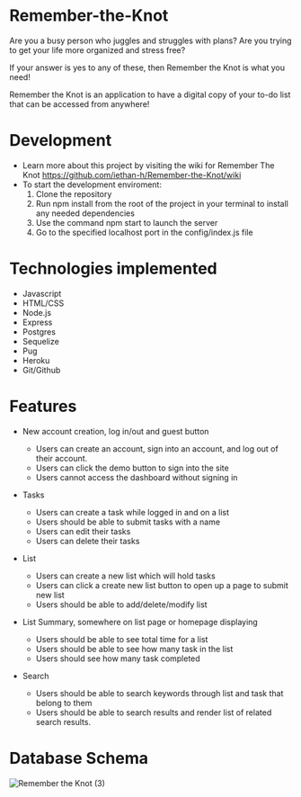 # Remember-the-Knot
Are you a busy person who juggles and struggles with plans? Are you trying to get your life more organized and stress free?

If your answer is yes to any of these, then Remember the Knot is what you need!

Remember the Knot is an application to have a digital copy of your to-do list that can be accessed from anywhere!

# Development
* Learn more about this project by visiting the wiki for Remember The Knot https://github.com/iethan-h/Remember-the-Knot/wiki
* To start the development enviroment:
  1. Clone the repository
  2. Run npm install from the root of the project in your terminal to install any needed dependencies
  3. Use the command npm start to launch the server
  4. Go to the specified localhost port in the config/index.js file

# Technologies implemented
* Javascript
* HTML/CSS
* Node.js
* Express
* Postgres
* Sequelize
* Pug
* Heroku
* Git/Github

# Features

* New account creation, log in/out and guest button
   * Users can create an account, sign into an account, and log out of their account.
   * Users can click the demo button to sign into the site
   * Users cannot access the dashboard without signing in
   
* Tasks
   * Users can create a task while logged in and on a list
   * Users should be able to submit tasks with a name
   * Users can edit their tasks
   * Users can delete their tasks

* List
    * Users can create a new list which will hold tasks
    * Users can click a create new list button to open up a page to submit new list
    * Users should be able to add/delete/modify list

* List Summary, somewhere on list page or homepage displaying
    * Users should be able to see total time for a list
    * Users should be able to see how many task in the list
    * Users should see how many task completed

* Search
    * Users should be able to search keywords through list and task that belong to them
    * Users should be able to search results and render list of related search results.



 # Database Schema
![Remember the Knot (3)](https://user-images.githubusercontent.com/83061284/134025252-547b7fcb-d1b8-428d-b38f-0a901aa942af.png)

